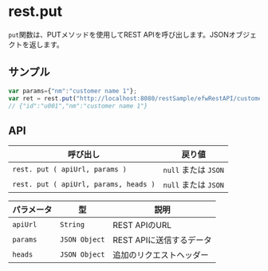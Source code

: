 # rest.put

`put`関数は、PUTメソッドを使用してREST APIを呼び出します。JSONオブジェクトを返します。

## サンプル

```javascript
var params={"nm":"customer name 1"};
var ret = rest.put("http://localhost:8080/restSample/efwRestAPI/customer/u001",params);
// {"id":"u001","nm":"customer name 1"}
```

## API

| 呼び出し | 戻り値 |
|---|---|
| `rest. put ( apiUrl, params )` | `null` または `JSON` |
| `rest. put ( apiUrl, params, heads )` | `null` または `JSON` |

| パラメータ | 型 | 説明 |
|---|---|---|
| `apiUrl` | `String` | REST APIのURL |
| `params` | `JSON Object` | REST APIに送信するデータ |
| `heads` | `JSON Object` | 追加のリクエストヘッダー |